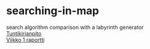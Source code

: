 # searching-in-map
search algorithm comparison with a labyrinth generator  
[Tuntikirjanpito ](https://github.com/kapistelijaKrisu/a-stars-in-map/blob/master/doc/hour-diary.md)  
[Viikko 1 raportti ](https://github.com/kapistelijaKrisu/a-stars-in-map/blob/master/doc/week1.md)  
  

